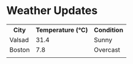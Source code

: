 # Weather Updates

<!-- WEATHER-UPDATE-START -->
<table><tr><th>City</th><th>Temperature (°C)</th><th>Condition</th></tr><tr><td>Valsad</td><td>31.4</td><td>Sunny</td></tr><tr><td>Boston</td><td>7.8</td><td>Overcast</td></tr><tr><td></td><td></td><td></td></tr></table>
<!-- WEATHER-UPDATE-END -->
